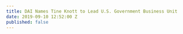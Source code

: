 ```yaml
---
title: DAI Names Tine Knott to Lead U.S. Government Business Unit
date: 2019-09-10 12:52:00 Z
published: false
---
```


